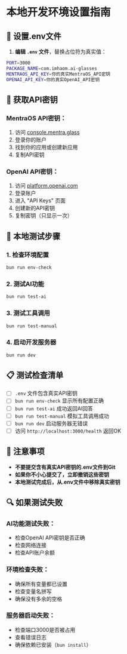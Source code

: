 # 本地开发环境设置指南

## 🔧 设置.env文件

1. **编辑 `.env` 文件**，替换占位符为真实值：

```bash
PORT=3000
PACKAGE_NAME=com.imhaom.ai-glasses
MENTRAOS_API_KEY=你的真实MentraOS_API密钥
OPENAI_API_KEY=你的真实OpenAI_API密钥
```

## 🔑 获取API密钥

### MentraOS API密钥：
1. 访问 [console.mentra.glass](https://console.mentra.glass/)
2. 登录你的账户
3. 找到你的应用或创建新应用
4. 复制API密钥

### OpenAI API密钥：
1. 访问 [platform.openai.com](https://platform.openai.com/)
2. 登录账户
3. 进入 "API Keys" 页面
4. 创建新的API密钥
5. 复制密钥（只显示一次）

## 🧪 本地测试步骤

### 1. 检查环境配置
```bash
bun run env-check
```

### 2. 测试AI功能
```bash
bun run test-ai
```

### 3. 测试工具调用
```bash
bun run test-manual
```

### 4. 启动开发服务器
```bash
bun run dev
```

## 📋 测试检查清单

- [ ] `.env` 文件包含真实API密钥
- [ ] `bun run env-check` 显示所有配置正确
- [ ] `bun run test-ai` 成功返回AI回答
- [ ] `bun run test-manual` 模拟工具调用成功
- [ ] `bun run dev` 启动服务器无错误
- [ ] 访问 `http://localhost:3000/health` 返回OK

## 🚨 注意事项

- **不要提交含有真实API密钥的.env文件到Git**
- **如果你不小心提交了，立即撤销这些密钥**
- **本地测试完成后，从.env文件中移除真实密钥**

## 🔍 如果测试失败

### AI功能测试失败：
- 检查OpenAI API密钥是否正确
- 检查网络连接
- 检查API账户余额

### 环境检查失败：
- 确保所有变量都已设置
- 检查变量名拼写
- 确保没有多余的空格

### 服务器启动失败：
- 检查端口3000是否被占用
- 查看错误日志
- 确保依赖已安装（`bun install`）
